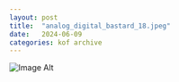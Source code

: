 ```yaml
---
layout:	post
title:	"analog_digital_bastard_18.jpeg"
date:	2024-06-09
categories:	kof archive
---
```


![Image Alt](https://k0f.github.io/assets/analog_digital_bastard_18.jpeg)